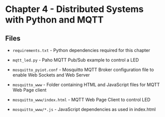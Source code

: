 # Chapter 4 - Distributed Systems with Python and MQTT

## Files

* `requirements.txt` - Python dependencies required for this chapter

* `mqtt_led.py` - Paho MQTT Pub/Sub example to control a LED

* `mosquitto_pyiot.conf` - Mosquitto MQTT Broker configuration file to enable Web Sockets and Web Server

* `mosquitto_www` - Folder containing HTML and JavaScript files for MQTT Web Page client

* `mosquitto_www/index.html` - MQTT Web Page Client to control LED

* `mosquitto_www/*.js` - JavaScript dependencies as used in index.html

